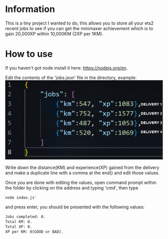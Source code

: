 # Information
This is a tiny project I wanted to do, this allows you to store all your ets2 recent jobs to see if you can get the minimaxer achievement which is to gain 20,000XP within 10,000KM (2XP per 1KM).

# How to use
If you haven't got node install it here: https://nodejs.org/en.

Edit the contents of the 'jobs.json' file in the directory,
example: 
![example](https://raw.githubusercontent.com/rapbattlegod32/ets2minimaxer/main/media/examplepic.png)

Write down the distance(KM) and experience(XP) gained from the delivery and make a duplicate line with a comma at the end() and edit those values.

Once you are done with editing the values, open command prompt within the folder by clicking on the address and typing 'cmd', then type
```
node index.js'
```
and press enter, you should be presented with the following values:

```
Jobs completed: 0.
Total KM: 0.
Total XP: 0.
XP per KM: 0[GOOD or BAD].
```

<!-- Lil something I wanted to make to make my job tracking a bit easier for the 'minimaxer',
gain 20,000xp under 10,000km. This essentially means completing jobs that give you over
2xp for each km done, personally so far I have been doing urgent delivery + fragile + 
adr and jobs over 250km with the 90xp parking option. -->